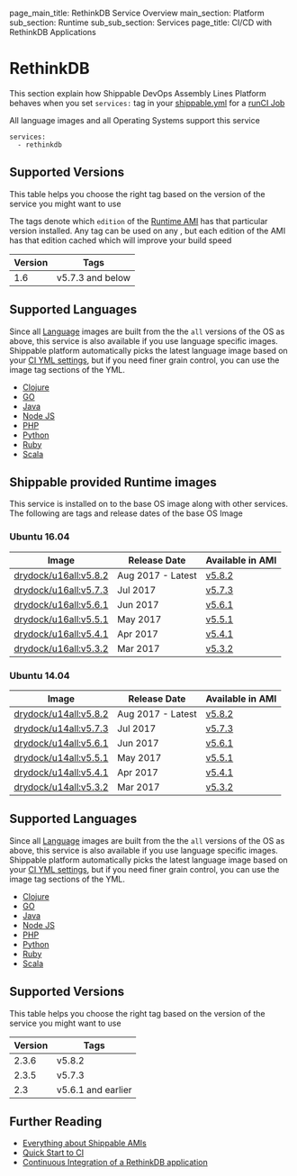 page_main_title: RethinkDB Service Overview
main_section: Platform
sub_section: Runtime
sub_sub_section: Services
page_title: CI/CD with RethinkDB Applications

# RethinkDB
This section explain how Shippable DevOps Assembly Lines Platform behaves when you set `services:` tag in your [shippable.yml](/platform/tutorial/workflow/shippable-yml) for a [runCI Job](/platform/workflow/job/runci)

All language images and all Operating Systems support this service

```
services:
  - rethinkdb
```

## Supported Versions
This table helps you choose the right tag based on the version of the service you might want to use

The tags denote which `edition` of the [Runtime AMI](/platform/tutorial/runtime/ami-overview) has that particular version installed. Any tag can be used on any , but each edition of the AMI has that edition cached which will improve your build speed

| Version  |  Tags    
|----------|---------
|1.6  | v5.7.3 and below

## Supported Languages
Since all [Language](/platform/runtime/language/overview) images are built from the the `all` versions of the OS as above, this service is also available if you use language specific images. Shippable platform automatically picks the latest language image based on your [CI YML settings](ci/set-language/), but if you need finer grain control, you can use the image tag sections of the YML.

* [Clojure](/platform/runtime/language/clojure)
* [GO](/platform/runtime/language/go)
* [Java](/platform/runtime/language/java)
* [Node JS](/platform/runtime/language/nodejs)
* [PHP](/platform/runtime/language/php)
* [Python](/platform/runtime/language/python)
* [Ruby](/platform/runtime/language/ruby)
* [Scala](/platform/runtime/language/scala)

## Shippable provided Runtime images
This service is installed on to the base OS image along with other services. The following are tags and release dates of the base OS Image

### Ubuntu 16.04

|Image| Release Date |Available in AMI | 
|----------|------------|-----|
[drydock/u16all:v5.8.2](/platform/runtime/os/ubuntu16#v582)  | Aug 2017 - Latest | [v5.8.2](/platform/tutorial/runtime/ami-v582)
[drydock/u16all:v5.7.3](/platform/runtime/os/ubuntu16#v573)  | Jul 2017 | [v5.7.3](/platform/tutorial/runtime/ami-v573)
[drydock/u16all:v5.6.1](/platform/runtime/os/ubuntu16#v561)  | Jun 2017 | [v5.6.1](/platform/tutorial/runtime/ami-v561)
[drydock/u16all:v5.5.1](/platform/runtime/os/ubuntu16#v551)  | May 2017 | [v5.5.1](/platform/tutorial/runtime/ami-v551)
[drydock/u16all:v5.4.1](/platform/runtime/os/ubuntu16#v541)  | Apr 2017 | [v5.4.1](/platform/tutorial/runtime/ami-v541)
[drydock/u16all:v5.3.2](/platform/runtime/os/ubuntu16#v532)  | Mar 2017 | [v5.3.2](/platform/tutorial/runtime/ami-v532)


### Ubuntu 14.04

|Image| Release Date |Available in AMI | 
|----------|------------|-----|
[drydock/u14all:v5.8.2](/platform/runtime/os/ubuntu14#v582)  | Aug 2017 - Latest | [v5.8.2](/platform/tutorial/runtime/ami-v582)
[drydock/u14all:v5.7.3](/platform/runtime/os/ubuntu14#v573)  | Jul 2017 | [v5.7.3](/platform/tutorial/runtime/ami-v573)
[drydock/u14all:v5.6.1](/platform/runtime/os/ubuntu14#v561)  | Jun 2017 | [v5.6.1](/platform/tutorial/runtime/ami-v561)
[drydock/u14all:v5.5.1](/platform/runtime/os/ubuntu14#v551)  | May 2017 | [v5.5.1](/platform/tutorial/runtime/ami-v551)
[drydock/u14all:v5.4.1](/platform/runtime/os/ubuntu14#v541)  | Apr 2017 | [v5.4.1](/platform/tutorial/runtime/ami-v541)
[drydock/u14all:v5.3.2](/platform/runtime/os/ubuntu14#v532)  | Mar 2017 | [v5.3.2](/platform/tutorial/runtime/ami-v532)


## Supported Languages
Since all [Language](/platform/runtime/language/overview) images are built from the the `all` versions of the OS as above, this service is also available if you use language specific images. Shippable platform automatically picks the latest language image based on your [CI YML settings](ci/set-language/), but if you need finer grain control, you can use the image tag sections of the YML.

* [Clojure](/platform/runtime/language/clojure)
* [GO](/platform/runtime/language/go)
* [Java](/platform/runtime/language/java)
* [Node JS](/platform/runtime/language/nodejs)
* [PHP](/platform/runtime/language/php)
* [Python](/platform/runtime/language/python)
* [Ruby](/platform/runtime/language/ruby)
* [Scala](/platform/runtime/language/scala)

## Supported Versions
This table helps you choose the right tag based on the version of the service you might want to use

| Version  |  Tags   
|----------|---------
|2.3.6 | v5.8.2  
|2.3.5 | v5.7.3  
|2.3  | v5.6.1 and earlier  

## Further Reading
* [Everything about Shippable AMIs](/platform/tutorial/runtime/ami-overview)
* [Quick Start to CI](/getting-started/ci-sample)
* [Continuous Integration of a RethinkDB application](/ci/couchdb)

